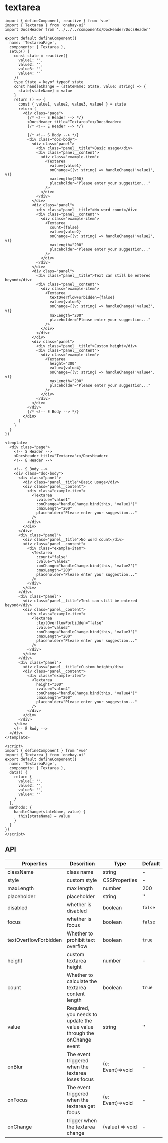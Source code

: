 # textarea 

<DemoView />
<BackToTop />

<div class="code-box code-vue-active">
<div class="code-tabs"></div>

```tsx
import { defineComponent, reactive } from 'vue'
import { Textarea } from 'onebay-ui'
import DocsHeader from '../../../components/DocHeader/DocsHeader'

export default defineComponent({
  name: 'TextareaPage',
  components: { Textarea },
  setup() {
    const state = reactive({
      value1: '',
      value2: '',
      value3: '',
      value4: ''
    })
    type State = keyof typeof state
    const handleChange = (stateName: State, value: string) => {
      state[stateName] = value
    }
    return () => {
      const { value1, value2, value3, value4 } = state
      return (
        <div class="page">
          {/* <!-- S Header --> */}
          <DocsHeader title="Textarea"></DocsHeader>
          {/* <!-- E Header --> */}

          {/* <!-- S Body --> */}
          <div class="doc-body">
            <div class="panel">
              <div class="panel__title">Basic usage</div>
              <div class="panel__content">
                <div class="example-item">
                  <Textarea
                    value={value1}
                    onChange={(v: string) => handleChange('value1', v)}
                    maxLength={200}
                    placeholder="Please enter your suggestion..."
                  />
                </div>
              </div>
            </div>
            <div class="panel">
              <div class="panel__title">No word count</div>
              <div class="panel__content">
                <div class="example-item">
                  <Textarea
                    count={false}
                    value={value2}
                    onChange={(v: string) => handleChange('value2', v)}
                    maxLength="200"
                    placeholder="Please enter your suggestion..."
                  />
                </div>
              </div>
            </div>
            <div class="panel">
              <div class="panel__title">Text can still be entered beyond</div>
              <div class="panel__content">
                <div class="example-item">
                  <Textarea
                    textOverflowForbidden={false}
                    value={value3}
                    onChange={(v: string) => handleChange('value3', v)}
                    maxLength="200"
                    placeholder="Please enter your suggestion..."
                  />
                </div>
              </div>
            </div>
            <div class="panel">
              <div class="panel__title">Custom height</div>
              <div class="panel__content">
                <div class="example-item">
                  <Textarea
                    height="300"
                    value={value4}
                    onChange={(v: string) => handleChange('value4', v)}
                    maxLength="200"
                    placeholder="Please enter your suggestion..."
                  />
                </div>
              </div>
            </div>
          </div>
          {/* <!-- E Body --> */}
        </div>
      )
    }
  }
})
```

```vue
<template>
  <div class="page">
    <!-- S Header -->
    <DocsHeader title="Textarea"></DocsHeader>
    <!-- E Header -->

    <!-- S Body -->
    <div class="doc-body">
      <div class="panel">
        <div class="panel__title">Basic usage</div>
        <div class="panel__content">
          <div class="example-item">
            <Textarea
              :value="value1"
              :onChange="handleChange.bind(this, 'value1')"
              :maxLength="200"
              placeholder="Please enter your suggestion..."
            />
          </div>
        </div>
      </div>
      <div class="panel">
        <div class="panel__title">No word count</div>
        <div class="panel__content">
          <div class="example-item">
            <Textarea
              :count="false"
              :value="value2"
              :onChange="handleChange.bind(this, 'value2')"
              :maxLength="200"
              placeholder="Please enter your suggestion..."
            />
          </div>
        </div>
      </div>
      <div class="panel">
        <div class="panel__title">Text can still be entered beyond</div>
        <div class="panel__content">
          <div class="example-item">
            <Textarea
              :textOverflowForbidden="false"
              :value="value3"
              :onChange="handleChange.bind(this, 'value3')"
              :maxLength="200"
              placeholder="Please enter your suggestion..."
            />
          </div>
        </div>
      </div>
      <div class="panel">
        <div class="panel__title">Custom height</div>
        <div class="panel__content">
          <div class="example-item">
            <Textarea
              height="300"
              :value="value4"
              :onChange="handleChange.bind(this, 'value4')"
              :maxLength="200"
              placeholder="Please enter your suggestion..."
            />
          </div>
        </div>
      </div>
    </div>
    <!-- E Body -->
  </div>
</template>

<script>
import { defineComponent } from 'vue'
import { Textarea } from 'onebay-ui'
export default defineComponent({
  name: 'TextareaPage',
  components: { Textarea },
  data() {
    return {
      value1: '',
      value2: '',
      value3: '',
      value4: ''
    }
  },
  methods: {
    handleChange(stateName, value) {
      this[stateName] = value
    }
  }
})
</script>

```

</div> 

## API

| Properties            | Descrition                                                               | Type             | Default |
| --------------------- | ------------------------------------------------------------------------ | ---------------- | ------- |
| className             | class name                                                               | string           | -       |
| style           | custom style                                                             | CSSProperties    | -       |
| maxLength             | max length                                                               | number           | 200     |
| placeholder           | placeholder                                                              | string           | ''      |
| disabled              | whether is disabled                                                      | boolean          | `false` |
| focus                 | whether is focus                                                         | boolean          | `false` |
| textOverflowForbidden | Whether to prohibit text overflow                                        | boolean          | `true`  |
| height                | custom textarea height                                                   | number           | -       |
| count                 | Whether to calculate the textarea content length                         | boolean          | `true`  |
| value                 | Required, you needs to update the value value through the onChange event | string           | ''      |
| onBlur                | The event triggered when the textarea loses focus                        | (e: Event)=>void | -       |
| onFocus               | The event triggered when the textarea get focus                          | (e: Event)=>void | -       |
| onChange              | trigger when the textarea change                                         | (value) => void  | -       |